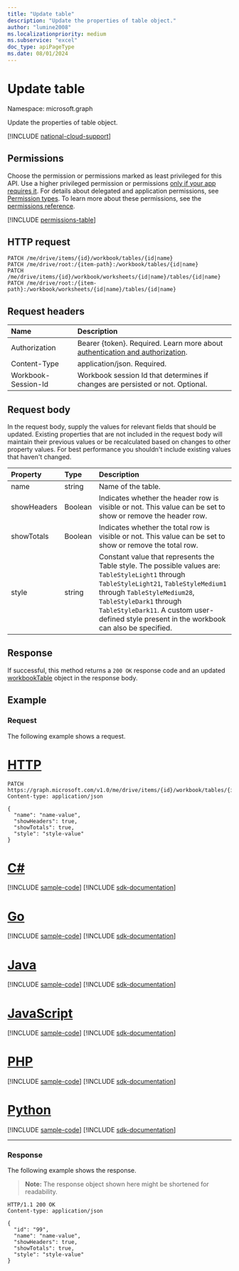 ```yaml
---
title: "Update table"
description: "Update the properties of table object."
author: "lumine2008"
ms.localizationpriority: medium
ms.subservice: "excel"
doc_type: apiPageType
ms.date: 08/01/2024
---
```


# Update table

Namespace: microsoft.graph

Update the properties of table object.

[!INCLUDE [national-cloud-support](../../includes/global-us.md)]

## Permissions
Choose the permission or permissions marked as least privileged for this API. Use a higher privileged permission or permissions [only if your app requires it](/graph/permissions-overview#best-practices-for-using-microsoft-graph-permissions). For details about delegated and application permissions, see [Permission types](/graph/permissions-overview#permission-types). To learn more about these permissions, see the [permissions reference](/graph/permissions-reference).

<!-- { "blockType": "permissions", "name": "table_update" } -->
[!INCLUDE [permissions-table](../includes/permissions/table-update-permissions.md)]

## HTTP request
<!-- { "blockType": "ignored" } -->
```http
PATCH /me/drive/items/{id}/workbook/tables/{id|name}
PATCH /me/drive/root:/{item-path}:/workbook/tables/{id|name}
PATCH /me/drive/items/{id}/workbook/worksheets/{id|name}/tables/{id|name}
PATCH /me/drive/root:/{item-path}:/workbook/worksheets/{id|name}/tables/{id|name}
```

## Request headers
| Name       | Description|
|:-----------|:-----------|
|Authorization|Bearer {token}. Required. Learn more about [authentication and authorization](/graph/auth/auth-concepts).|
|Content-Type|application/json. Required.|
| Workbook-Session-Id  | Workbook session Id that determines if changes are persisted or not. Optional.|

## Request body
In the request body, supply the values for relevant fields that should be updated. Existing properties that are not included in the request body will maintain their previous values or be recalculated based on changes to other property values. For best performance you shouldn't include existing values that haven't changed.

| Property       | Type    |Description|
|:---------------|:--------|:----------|
|name|string|Name of the table.|
|showHeaders|Boolean|Indicates whether the header row is visible or not. This value can be set to show or remove the header row.|
|showTotals|Boolean|Indicates whether the total row is visible or not. This value can be set to show or remove the total row.|
|style|string|Constant value that represents the Table style. The possible values are: `TableStyleLight1` through `TableStyleLight21`, `TableStyleMedium1` through  `TableStyleMedium28`, `TableStyleDark1` through `TableStyleDark11`. A custom user-defined style present in the workbook can also be specified.|

## Response

If successful, this method returns a `200 OK` response code and an updated [workbookTable](../resources/workbooktable.md) object in the response body.

## Example
### Request
The following example shows a request.

# [HTTP](#tab/http)
<!-- {
  "blockType": "request",
  "name": "update_table"
}-->
```http
PATCH https://graph.microsoft.com/v1.0/me/drive/items/{id}/workbook/tables/{id|name}
Content-type: application/json

{
  "name": "name-value",
  "showHeaders": true,
  "showTotals": true,
  "style": "style-value"
}
```

# [C#](#tab/csharp)
[!INCLUDE [sample-code](../includes/snippets/csharp/update-table-csharp-snippets.md)]
[!INCLUDE [sdk-documentation](../includes/snippets/snippets-sdk-documentation-link.md)]

# [Go](#tab/go)
[!INCLUDE [sample-code](../includes/snippets/go/update-table-go-snippets.md)]
[!INCLUDE [sdk-documentation](../includes/snippets/snippets-sdk-documentation-link.md)]

# [Java](#tab/java)
[!INCLUDE [sample-code](../includes/snippets/java/update-table-java-snippets.md)]
[!INCLUDE [sdk-documentation](../includes/snippets/snippets-sdk-documentation-link.md)]

# [JavaScript](#tab/javascript)
[!INCLUDE [sample-code](../includes/snippets/javascript/update-table-javascript-snippets.md)]
[!INCLUDE [sdk-documentation](../includes/snippets/snippets-sdk-documentation-link.md)]

# [PHP](#tab/php)
[!INCLUDE [sample-code](../includes/snippets/php/update-table-php-snippets.md)]
[!INCLUDE [sdk-documentation](../includes/snippets/snippets-sdk-documentation-link.md)]

# [Python](#tab/python)
[!INCLUDE [sample-code](../includes/snippets/python/update-table-python-snippets.md)]
[!INCLUDE [sdk-documentation](../includes/snippets/snippets-sdk-documentation-link.md)]

---

### Response
The following example shows the response.
>**Note:** The response object shown here might be shortened for readability.
<!-- {
  "blockType": "response",
  "truncated": true,
  "@odata.type": "microsoft.graph.workbookTable"
} -->
```http
HTTP/1.1 200 OK
Content-type: application/json

{
  "id": "99",
  "name": "name-value",
  "showHeaders": true,
  "showTotals": true,
  "style": "style-value"
}
```

<!-- uuid: 8fcb5dbc-d5aa-4681-8e31-b001d5168d79
2015-10-25 14:57:30 UTC -->
<!-- {
  "type": "#page.annotation",
  "description": "Update table",
  "keywords": "",
  "section": "documentation",
  "tocPath": "",
  "suppressions": [
  ]
}-->

